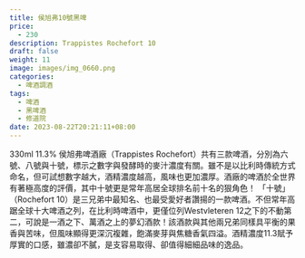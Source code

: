 ```yaml
---
title: 侯旭弗10號黑啤
price:
  - 230
description: Trappistes Rochefort 10
draft: false
weight: 11
image: images/img_0660.png
categories:
  - 啤酒調酒
tags:
  - 啤酒
  - 黑啤酒
  - 修道院
date: 2023-08-22T20:21:11+08:00
---
```

330ml 11.3% 侯旭弗啤酒廠（Trappistes Rochefort）共有三款啤酒，分別為六號、八號與十號，標示之數字與發酵時的麥汁濃度有關。雖不是以比利時傳統方式命名，但可試想數字越大，酒精濃度越高，風味也更加濃厚。酒廠的啤酒於全世界有著極高度的評價，其中十號更是常年高居全球排名前十名的狠角色！   「十號」（Rochefort 10）是三兄弟中最知名、也最受愛好者讚揚的一款啤酒。不但常年高踞全球十大啤酒之列，在比利時啤酒中，更僅位列Westvleteren 12之下的不動第二，可說是一酒之下、萬酒之上的夢幻酒款！該酒款與其他兩兄弟同樣具平衡的果香與苦味，但風味顯得更深沉複雜，飽滿麥芽與焦糖香氣四溢。酒精濃度11.3賦予厚實的口感，雖濃卻不膩，是支容易取得、卻值得細細品味的逸品。
